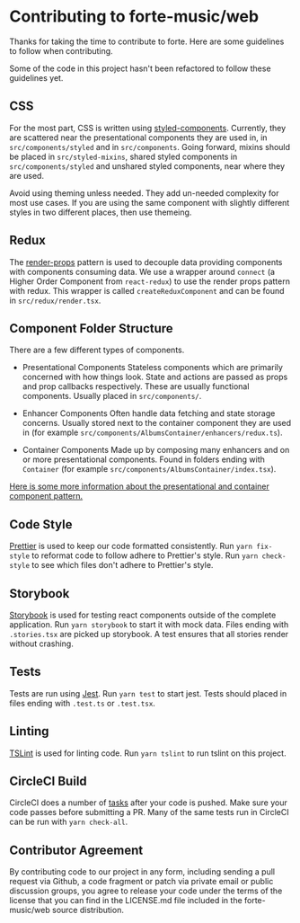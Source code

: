 # Contributing to forte-music/web

Thanks for taking the time to contribute to forte. Here are some guidelines to follow when contributing.

Some of the code in this project hasn't been refactored to follow these guidelines yet.

## CSS

For the most part, CSS is written using [styled-components]. Currently, they are scattered near the presentational components they are used in, in `src/components/styled` and in `src/components`. Going forward, mixins should be placed in `src/styled-mixins`, shared styled components in `src/components/styled` and unshared styled components, near where they are used.

Avoid using theming unless needed. They add un-needed complexity for most use cases. If you are using the same component with slightly different styles in two different places, then use themeing.

## Redux
The [render-props] pattern is used to decouple data providing components with components consuming data. We use a wrapper around `connect` (a Higher Order Component from `react-redux`) to use the render props pattern with redux. This wrapper is called `createReduxComponent` and can be found in `src/redux/render.tsx`.

## Component Folder Structure
There are a few different types of components.

* Presentational Components
  Stateless components which are primarily concerned with how things look. State and actions are passed as props and prop callbacks respectively. These are usually functional components. Usually placed in `src/components/`.

* Enhancer Components
  Often handle data fetching and state storage concerns. Usually stored next to the container component they are used in (for example `src/components/AlbumsContainer/enhancers/redux.ts`).

* Container Components
  Made up by composing many enhancers and on or more presentational components. Found in folders ending with `Container` (for example `src/components/AlbumsContainer/index.tsx`).

[Here is some more information about the presentational and container component pattern.][container-component]

## Code Style

[Prettier] is used to keep our code formatted consistently. Run `yarn fix-style` to reformat code to follow adhere to Prettier's style. Run `yarn check-style` to see which files don't adhere to Prettier's style.

## Storybook

[Storybook] is used for testing react components outside of the complete application. Run `yarn storybook` to start it with mock data. Files ending with `.stories.tsx` are picked up storybook. A test ensures that all stories render without crashing.

## Tests

Tests are run using [Jest]. Run `yarn test` to start jest. Tests should placed in files ending with `.test.ts` or `.test.tsx`.

## Linting

[TSLint] is used for linting code. Run `yarn tslint` to run tslint on this project.

## CircleCI Build

CircleCI does a number of [tasks] after your code is pushed. Make sure your code passes before submitting a PR. Many of the same tests run in CircleCI can be run with `yarn check-all`.

## Contributor Agreement

By contributing code to our project in any form, including sending a pull request via Github, a code fragment or patch via private email or public discussion groups, you agree to release your code under the terms of the license that you can find in the LICENSE.md file included in the forte-music/web source distribution.

[jest]: https://jestjs.io/
[prettier]: https://prettier.io/
[storybook]: https://storybook.js.org/
[tslint]: https://palantir.github.io/tslint/
[tasks]: ./.circleci/config.yml
[styled-components]: https://www.styled-components.com/
[render-props]: https://reactjs.org/docs/render-props.html
[container-component]: https://medium.com/@dan_abramov/smart-and-dumb-components-7ca2f9a7c7d0
